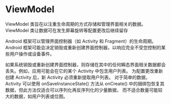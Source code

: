# ViewModel

ViewModel 类旨在以注重生命周期的方式存储和管理界面相关的数据。ViewModel 类让数据可在发生屏幕旋转等配置更改后继续留存

Android 框架可以管理界面控制器（如 Activity 和 Fragment）的生命周期。Android 框架可能会决定销毁或重新创建界面控制器，以响应完全不受您控制的某些用户操作或设备事件。

如果系统销毁或重新创建界面控制器，则存储在其中的任何瞬态界面相关数据都会丢失。例如，应用可能会在它的某个 Activity 中包含用户列表。
为配置更改重新创建 Activity 后，新 Activity 必须重新提取用户列表。
对于简单的数据，Activity 可以使用 onSaveInstanceState() 方法从 onCreate() 中的捆绑包恢复其数据，但此方法仅适合可以序列化再反序列化的少量数据，
而不适合数量可能较大的数据，如用户列表或位图。


